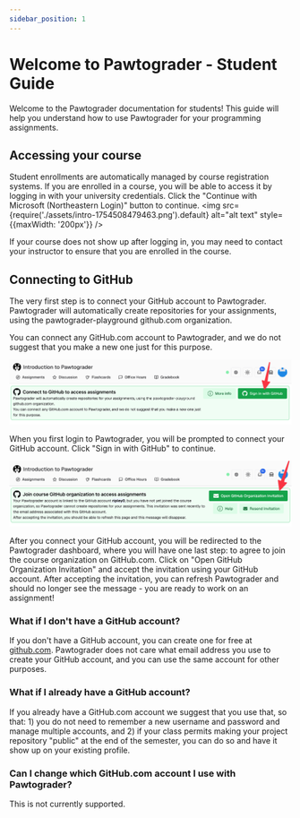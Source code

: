 ```yaml
---
sidebar_position: 1
---
```


# Welcome to Pawtograder - Student Guide

Welcome to the Pawtograder documentation for students! This guide will help you understand how to use Pawtograder for your programming assignments.

## Accessing your course
Student enrollments are automatically managed by course registration systems. If you are enrolled in a course, you will be able to access it by logging in with your university credentials. Click the "Continue with Microsoft (Northeastern Login)" button to continue.
<img src={require('./assets/intro-1754508479463.png').default} alt="alt text" style={{maxWidth: '200px'}} />

If your course does not show up after logging in, you may need to contact your instructor to ensure that you are enrolled in the course.

## Connecting to GitHub
The very first step is to connect your GitHub account to Pawtograder. Pawtograder will automatically create repositories for your assignments, using the pawtograder-playground github.com organization.

You can connect any GitHub.com account to Pawtograder, and we do not suggest that you make a new one just for this purpose.

![alt text](assets/intro-1754508612470.png)


When you first login to Pawtograder, you will be prompted to connect your GitHub account. Click "Sign in with GitHub" to continue.

![alt text](assets/intro-1754508870859.png)

After you connect your GitHub account, you will be redirected to the Pawtograder dashboard, where you will have one last step: to agree to join the course organization on GitHub.com. Click on "Open GitHub Organization Invitation" and accept the invitation using your GitHub account. After accepting the invitation, you can refresh Pawtograder and should no longer see the message - you are ready to work on an assignment!

### What if I don't have a GitHub account?

If you don't have a GitHub account, you can create one for free at [github.com](https://github.com). Pawtograder does not care what email address you use to create your GitHub account, and you can use the same account for other purposes.

### What if I already have a GitHub account?
If you already have a GitHub.com account we suggest that you use that, so that: 1) you do not need to remember a new username and password and manage multiple accounts, and 2) if your class permits making your project repository "public" at the end of the semester, you can do so and have it show up on your existing profile.


### Can I change which GitHub.com account I use with Pawtograder?
This is not currently supported.
